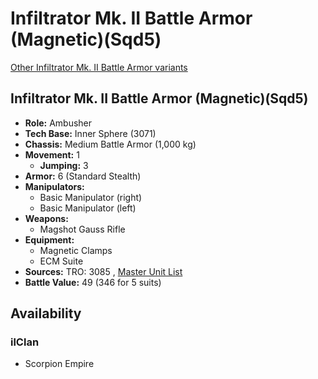 # Infiltrator Mk. II Battle Armor (Magnetic)(Sqd5) 

[Other Infiltrator Mk. II Battle Armor variants](../infiltrator_mk._ii_battle_armor.md) 

## Infiltrator Mk. II Battle Armor (Magnetic)(Sqd5) 

- **Role:** Ambusher 
- **Tech Base:** Inner Sphere (3071) 
- **Chassis:** Medium Battle Armor (1,000 kg) 
- **Movement:** 1 
  - **Jumping:** 3 
- **Armor:** 6 (Standard Stealth) 
- **Manipulators:** 
  - Basic Manipulator (right) 
  - Basic Manipulator (left) 
- **Weapons:** 
  - Magshot Gauss Rifle 
- **Equipment:** 
  - Magnetic Clamps 
  - ECM Suite 
- **Sources:** TRO: 3085 , [Master Unit List](http://masterunitlist.info/Unit/Details/8534) 
- **Battle Value:** 49 (346 for 5 suits) 

## Availability 

### ilClan 

- Scorpion Empire 


